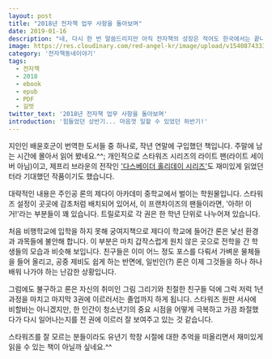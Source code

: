 ```yaml
---
layout: post
title: "2018년 전자책 업무 사항을 돌아보며"
date: 2019-01-16
description: "네, 다시 한 번 말씀드리지만 아직 전자책의 성장은 적어도 한국에서는 끝나지 않았고 이제 시작입니다."
image: https://res.cloudinary.com/red-angel-kr/image/upload/v1540874333/blog_img/ebook_vil.jpg
category: '전자책동네이야기'  
tags: 
  - 전자책
  - 2018
  - ebook
  - epub
  - PDF
  - 길벗
twitter_text: '2018년 전자책 업무 사항을 돌아보며'
introduction: '힘들었던 상반기... 마음껏 일할 수 있었던 하반기!'
---
```


지인인 배윤호군이 번역한 도서들 중 하나로, 작년 연말에 구입했던 책입니다. 주말에 남는 시간에 몰아서 읽어 봤네요.^^;
개인적으로 스타워즈 시리즈의 라이트 팬(라이트 세이버 아님)이고, 제프리 브라운의 전작인 ['다스베이더 홀리데이 시리즈'](http://red-angel.co.kr/%EB%8F%85%EC%84%9C%EB%85%B8%ED%8A%B8/2017/03/08/darth_vader_holiday.html)도 재미있게 읽었던 터라 기대했던 작품이기도 했습니다.

대략적인 내용은 주인공 론의 제다이 아카데미 중학교에서 벌이는 학원물입니다. 스타워즈 설정이 곳곳에 감초처럼 배치되어 있어서, 이 프랜차이즈의 팬들이라면, '아하! 이거!'라는 부분들이 꽤 있습니다. 트릴로지로 각 권은 한 학년 단위로 나누어져 있습니다.

처음 비행학교에 입학을 하지 못해 궁여지책으로 제다이 학교에 들어간 론은 낯선 환경과 과목들에 불안해 합니다. 이 부분은 마치 갑작스럽게 원치 않은 곳으로 전학을 간 학생들의 모습과 비슷해 보입니다. 친구들은 이미 어느 정도 포스를 다뤄서 가벼운 물체들을 들어 올리고, 공중 제비도 쉽게 하는 반면에, 일빈인(?) 론은 이제 그것들을 하나 하나 배워 나가야 하는 난감한 상황입니다.

그럼에도 불구하고 론은 자신의 취미인 그림 그리기와 친절한 친구들 덕에 그럭 저럭 1년 과정을 마치고 마지막 3권에 이르러서는 졸업까지 하게 됩니다. 스타워즈 원판 서사에 비할바는 아니겠지만, 한 인간이 청소년기의 중요 시점을 어떻게 극복하고 가끔 좌절했다가 다시 일어나는지를 전 권에 이르러 잘 보여주고 있는 것 같습니다.

스타워즈를 잘 모르는 분들이라도 유년기 학창 시절에 대한 추억을 떠올리면서 재미있게 읽을 수 있는 책이 아닐까 싶네요.^^
